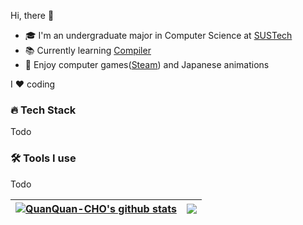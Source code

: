 Hi, there 👋

- 🎓 I'm an undergraduate major in Computer Science at [SUSTech](https://sustech.edu.cn/en)
- 📚 Currently learning [Compiler](https://suif.stanford.edu/dragonbook)
- 🥰 Enjoy computer games([Steam](https://steamcommunity.com/profiles/76561198387161037)) and Japanese animations

I ❤️ coding

### 🔥 Tech Stack

Todo

### 🛠 Tools I use

Todo

| <a href="https://github.com/anuraghazra/github-readme-stats"><img align="center" src="https://github-readme-stats.vercel.app/api?username=QuanQuan-CHO&show_icons=true&hide_border=true" alt="QuanQuan-CHO's github stats" /></a> | <a href="https://github.com/anuraghazra/github-readme-stats"><img align="center" src="https://github-readme-stats.vercel.app/api/top-langs/?username=QuanQuan-CHO&layout=compact&hide_border=true&exclude_repo=QuanQuan-CHO.github.io&hide=html" /></a> |
| ------------------------------------------------------------ | ------------------------------------------------------------ |

